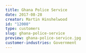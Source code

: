 ```yaml
---
title: Ghana Police Service
date: 2017-08-28
creator: Martin Hinshelwood
id: "12008"
type: customers
slug: ghana-police-service
preview: ghana-police-service.jpg
customer-industries: Government
---
```

